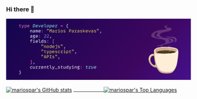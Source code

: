 ### Hi there 👋

<!--
**mariospar/mariospar** is a ✨ _special_ ✨ repository because its `README.md` (this file) appears on your GitHub profile.

Here are some ideas to get you started:

- 🔭 I’m currently working on ...
- 🌱 I’m currently learning ...
- 👯 I’m looking to collaborate on ...
- 🤔 I’m looking for help with ...
- 💬 Ask me about ...
- 📫 How to reach me: ...
- 😄 Pronouns: ...
- ⚡ Fun fact: ...
-->

![profile_banner](github_header.png)

<div style="width: 100%;"><a href="https://github.com/mariospar">
<img align="center" src="https://github-readme-stats.vercel.app/api?username=mariospar&count_private=true&show_icons=true&theme=dracula&border_radius=10&hide_border=true" alt="mariospar's GitHub stats"/></a>
<a href="https://github.com/mariospar?tab=repositories">&nbsp;&nbsp;&nbsp;&nbsp;&nbsp;&nbsp;&nbsp;&nbsp;&nbsp;&nbsp;&nbsp;&nbsp;&nbsp;&nbsp;&nbsp;&nbsp;&nbsp;&nbsp;&nbsp;&nbsp;
<img align="center" src="https://github-readme-stats.vercel.app/api/top-langs/?username=mariospar&theme=dracula&layout=compact&border_radius=10&hide_border=true" alt="mariospar's Top Languages"/>
</a>
</div>

